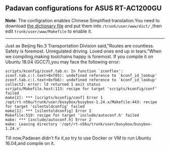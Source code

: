 ## Padavan configurations for ASUS RT-AC1200GU

**Note**: The configration enables Chinese Simplified translation.You need to download [the dictionary file](https://github.com/gorden5566/padavan/raw/master/trunk/user/www/dict/CN.dict) and put them into ``/trunk/user/www/dict/`` ,then edit ``trunk/user/www/Makefile`` to enable it.  

***
Just as Beijing No.3 Transportation Division said,"Routes are countless. Safety is foremost. Unregulated driving. Loved ones end up in tears."When we compiling,making toolchains happy is foremost. If you compile it on Ubuntu 18.04 (GCC7),you may face the following error:  
````
scripts/kconfig/zconf.tab.o: In function `zconflex':
zconf.tab.c:(.text+0xf05): undefined reference to `kconf_id_lookup'
zconf.tab.c:(.text+0xfb6): undefined reference to `kconf_id_lookup'
collect2: error: ld returned 1 exit status
scripts/Makefile.host:113: recipe for target 'scripts/kconfig/conf' failed
make[2]: *** [scripts/kconfig/conf] Error 1
/opt/rt-n56u/trunk/user/busybox/busybox-1.24.x/Makefile:443: recipe for target 'silentoldconfig' failed
make[1]: *** [silentoldconfig] Error 2
Makefile:519: recipe for target 'include/autoconf.h' failed
make: *** [include/autoconf.h] Error 2
make: Leaving directory '/opt/rt-n56u/trunk/user/busybox/busybox-1.24.x'
````  
Till now,Padavan didn't fix it,so try to use Docker or VM to run Ubuntu 16.04,and compile on it.
